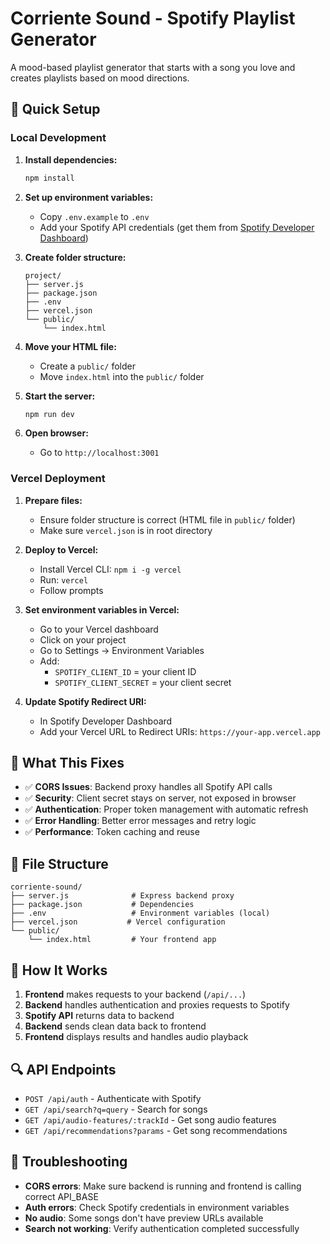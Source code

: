 # Corriente Sound - Spotify Playlist Generator

A mood-based playlist generator that starts with a song you love and creates playlists based on mood directions.

## 🚀 Quick Setup

### Local Development

1. **Install dependencies:**
   ```bash
   npm install
   ```

2. **Set up environment variables:**
   - Copy `.env.example` to `.env`
   - Add your Spotify API credentials (get them from [Spotify Developer Dashboard](https://developer.spotify.com/dashboard))

3. **Create folder structure:**
   ```
   project/
   ├── server.js
   ├── package.json
   ├── .env
   ├── vercel.json
   └── public/
       └── index.html
   ```

4. **Move your HTML file:**
   - Create a `public/` folder
   - Move `index.html` into the `public/` folder

5. **Start the server:**
   ```bash
   npm run dev
   ```

6. **Open browser:**
   - Go to `http://localhost:3001`

### Vercel Deployment

1. **Prepare files:**
   - Ensure folder structure is correct (HTML file in `public/` folder)
   - Make sure `vercel.json` is in root directory

2. **Deploy to Vercel:**
   - Install Vercel CLI: `npm i -g vercel`
   - Run: `vercel`
   - Follow prompts

3. **Set environment variables in Vercel:**
   - Go to your Vercel dashboard
   - Click on your project
   - Go to Settings → Environment Variables
   - Add:
     - `SPOTIFY_CLIENT_ID` = your client ID
     - `SPOTIFY_CLIENT_SECRET` = your client secret

4. **Update Spotify Redirect URI:**
   - In Spotify Developer Dashboard
   - Add your Vercel URL to Redirect URIs: `https://your-app.vercel.app`

## 🔧 What This Fixes

- ✅ **CORS Issues**: Backend proxy handles all Spotify API calls
- ✅ **Security**: Client secret stays on server, not exposed in browser
- ✅ **Authentication**: Proper token management with automatic refresh
- ✅ **Error Handling**: Better error messages and retry logic
- ✅ **Performance**: Token caching and reuse

## 📁 File Structure

```
corriente-sound/
├── server.js              # Express backend proxy
├── package.json           # Dependencies
├── .env                   # Environment variables (local)
├── vercel.json           # Vercel configuration
└── public/
    └── index.html         # Your frontend app
```

## 🎵 How It Works

1. **Frontend** makes requests to your backend (`/api/...`)
2. **Backend** handles authentication and proxies requests to Spotify
3. **Spotify API** returns data to backend
4. **Backend** sends clean data back to frontend
5. **Frontend** displays results and handles audio playback

## 🔍 API Endpoints

- `POST /api/auth` - Authenticate with Spotify
- `GET /api/search?q=query` - Search for songs
- `GET /api/audio-features/:trackId` - Get song audio features
- `GET /api/recommendations?params` - Get song recommendations

## 🐛 Troubleshooting

- **CORS errors**: Make sure backend is running and frontend is calling correct API_BASE
- **Auth errors**: Check Spotify credentials in environment variables
- **No audio**: Some songs don't have preview URLs available
- **Search not working**: Verify authentication completed successfully